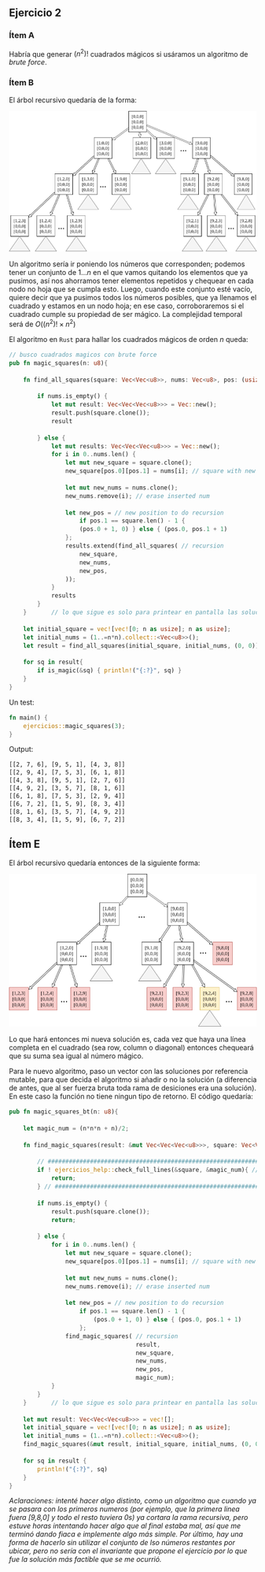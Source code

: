 ## Ejercicio 2

### Ítem A

Habría que generar $(n^2)!$ cuadrados mágicos si usáramos un algoritmo de _brute force_.

### Ítem B

El árbol recursivo quedaría de la forma:

![im5](/Practicas/Guia1/arboles/ej2b.png)

Un algoritmo sería ir poniendo los números que corresponden; podemos tener un conjunto de $1...n$ en el que vamos quitando los elementos que ya pusimos, así nos ahorramos tener elementos repetidos y chequear en cada nodo no hoja que se cumpla esto. Luego, cuando este conjunto esté vacío, quiere decir que ya pusimos todos los números posibles, que ya llenamos el cuadrado y estamos en un nodo hoja; en ese caso, corroboraremos si el cuadrado cumple su propiedad de ser mágico. La complejidad temporal será de $O((n^2)! \times n^2)$  

El algoritmo en `Rust` para hallar los cuadrados mágicos de orden $n$ queda:

```rust
// busco cuadrados magicos con brute force
pub fn magic_squares(n: u8){

    fn find_all_squares(square: Vec<Vec<u8>>, nums: Vec<u8>, pos: (usize, usize)) -> Vec<Vec<Vec<u8>>> {

        if nums.is_empty() {
            let mut result: Vec<Vec<Vec<u8>>> = Vec::new();
            result.push(square.clone());
            result

        } else {
            let mut results: Vec<Vec<Vec<u8>>> = Vec::new();
            for i in 0..nums.len() {
                let mut new_square = square.clone();
                new_square[pos.0][pos.1] = nums[i]; // square with new num

                let mut new_nums = nums.clone();
                new_nums.remove(i); // erase inserted num

                let new_pos = // new position to do recursion
                    if pos.1 == square.len() - 1 {
                    (pos.0 + 1, 0) } else { (pos.0, pos.1 + 1)
                };
                results.extend(find_all_squares( // recursion
                    new_square,
                    new_nums,
                    new_pos,
                ));
            }
            results
        }
    }       // lo que sigue es solo para printear en pantalla las soluciones

    let initial_square = vec![vec![0; n as usize]; n as usize];
    let initial_nums = (1..=n*n).collect::<Vec<u8>>();
    let result = find_all_squares(initial_square, initial_nums, (0, 0));

    for sq in result{
        if is_magic(&sq) { println!("{:?}", sq) }
    }
}
```

Un test:

```rust
fn main() {
    ejercicios::magic_squares(3);
}
```

Output:
```
[[2, 7, 6], [9, 5, 1], [4, 3, 8]]
[[2, 9, 4], [7, 5, 3], [6, 1, 8]]
[[4, 3, 8], [9, 5, 1], [2, 7, 6]]
[[4, 9, 2], [3, 5, 7], [8, 1, 6]]
[[6, 1, 8], [7, 5, 3], [2, 9, 4]]
[[6, 7, 2], [1, 5, 9], [8, 3, 4]]
[[8, 1, 6], [3, 5, 7], [4, 9, 2]]
[[8, 3, 4], [1, 5, 9], [6, 7, 2]]
```

## Ítem E

El árbol recursivo quedaría entonces de la siguiente forma:  

![im2d](/Practicas/Guia1/arboles/ej2d.png)  

Lo que hará entonces mi nueva solución es, cada vez que haya una línea completa en el cuadrado (sea row, column o diagonal) entonces chequeará que su suma sea igual al número mágico.  

Para le nuevo algoritmo, paso un vector con las soluciones por referencia mutable, para que decida el algoritmo si añadir o no la solución (a diferencia de antes, que al ser fuerza bruta toda rama de desiciones era una solución). En este caso la función no tiene ningun tipo de retorno. El código quedaría:

```rust
pub fn magic_squares_bt(n: u8){

    let magic_num = (n*n*n + n)/2;

    fn find_magic_squares(result: &mut Vec<Vec<Vec<u8>>>, square: Vec<Vec<u8>>, nums: Vec<u8>, pos: (usize, usize), magic_num: &u8) {

        // #############################################################################################
        if ! ejercicios_help::check_full_lines(&square, &magic_num){ // NUEVA REGLA DE FACTIBILIDAD !!!!
            return;                                                  
        } // ###########################################################################################

        if nums.is_empty() {
            result.push(square.clone());
            return;

        } else {
            for i in 0..nums.len() {
                let mut new_square = square.clone();
                new_square[pos.0][pos.1] = nums[i]; // square with new num

                let mut new_nums = nums.clone();
                new_nums.remove(i); // erase inserted num

                let new_pos = // new position to do recursion
                    if pos.1 == square.len() - 1 {
                        (pos.0 + 1, 0) } else { (pos.0, pos.1 + 1)
                    };
                find_magic_squares( // recursion
                                    result,
                                    new_square,
                                    new_nums,
                                    new_pos,
                                    magic_num);
            }
        }
    }       // lo que sigue es solo para printear en pantalla las soluciones

    let mut result: Vec<Vec<Vec<u8>>> = vec![];
    let initial_square = vec![vec![0; n as usize]; n as usize];
    let initial_nums = (1..=n*n).collect::<Vec<u8>>();
    find_magic_squares(&mut result, initial_square, initial_nums, (0, 0), &magic_num);

    for sq in result {
        println!("{:?}", sq)
    }
}
```

*Aclaraciones: intenté hacer algo distinto, como un algoritmo que cuando ya se pasara con los primeros numeros (por ejemplo, que la primera linea fuera [9,8,0] y todo el resto tuviera 0s) ya cortara la rama recursiva, pero estuve horas intentando hacer algo que al final estaba mal, así que me terminó dando fiaca e implemente algo más simple. Por último, hay una forma de hacerlo sin utilizar el conjunto de lso números restantes por ubicar, pero no sería con el invariante que propone el ejercicio por lo que fue la solución más factible que se me ocurrió.*  